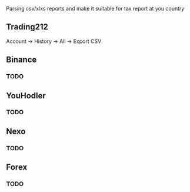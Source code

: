 Parsing csv/xlxs reports and make it suitable for tax report at you country
## Trading212
Account -> History -> All -> Export CSV

## Binance
### TODO

## YouHodler
### TODO

## Nexo
### TODO

## Forex
### TODO
